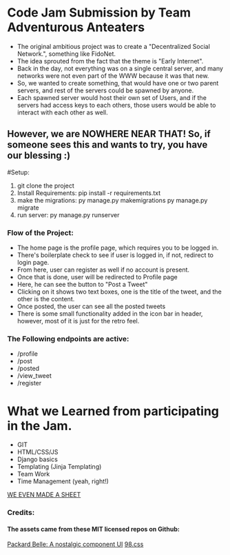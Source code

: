 # Code Jam Submission by Team Adventurous Anteaters

- The original ambitious project was to create a "Decentralized Social Network.", something like FidoNet.
- The idea sprouted from the fact that the theme is "Early Internet".
- Back in the day, not everything was on a single central server, and many networks were not even part of the WWW because it was that new. 
- So, we wanted to create something, that would have one or two parent servers, and rest of the servers could be spawned by anyone. 
- Each spawned server would host their own set of Users, and if the servers had access keys to each others, those users would be able to interact with each other as well. 

## However, we are NOWHERE NEAR THAT! So, if someone sees this and wants to try, you have our blessing :) 

#Setup:
1. git clone the project
2. Install Requirements: pip install -r requirements.txt
3. make the migrations: py manage.py makemigrations
                       py manage.py migrate
4. run server: py manage.py runserver


### Flow of the Project: 

- The home page is the profile page, which requires you to be logged in. 
- There's boilerplate check to see if user is logged in, if not, redirect to login page.
- From here, user can register as well if no account is present.
- Once that is done, user will be redirected to Profile page
- Here, he can see the button to "Post a Tweet"
- Clicking on it shows two text boxes, one is the title of the tweet, and the other is the content. 
- Once posted, the user can see all the posted tweets
- There is some small functionality added in the icon bar in header, however, most of it is just for the retro feel. 

### The Following endpoints are active:
- /profile
- /post
- /posted
- /view_tweet
- /register


# What we Learned from participating in the Jam.
- GIT
- HTML/CSS/JS
- Django basics
- Templating (Jinja Templating)
- Team Work
- Time Management (yeah, right!)

[WE EVEN MADE A SHEET](https://docs.google.com/spreadsheets/d/1txXqRkj4V4D4RS1sVEganfGJPK0br0lnWWaH3P1boUM/edit#gid=873896706)



### Credits:
#### The assets came from these MIT licensed repos on Github: 
[Packard Belle: A nostalgic component UI](https://github.com/padraigfl/packard-belle)
[98.css](https://github.com/jdan/98.css)
